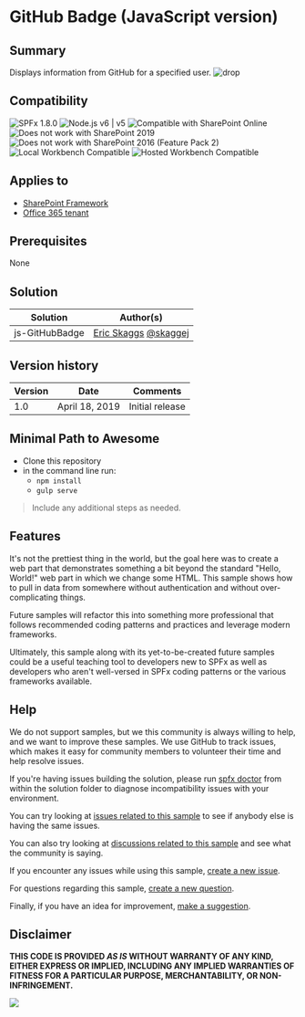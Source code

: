 # GitHub Badge (JavaScript version)

## Summary
Displays information from GitHub for a specified user.
![drop](./assets/1.png)


## Compatibility

![SPFx 1.8.0](https://img.shields.io/badge/SPFx-1.8.0-green.svg)
![Node.js v6 | v5](https://img.shields.io/badge/Node.js-v6%20%7C%20v5-green.svg) 
![Compatible with SharePoint Online](https://img.shields.io/badge/SharePoint%20Online-Compatible-green.svg)
![Does not work with SharePoint 2019](https://img.shields.io/badge/SharePoint%20Server%202019-Incompatible-red.svg "SharePoint Server 2019 requires SPFx 1.4.1 or lower")
![Does not work with SharePoint 2016 (Feature Pack 2)](https://img.shields.io/badge/SharePoint%20Server%202016%20(Feature%20Pack%202)-Incompatible-red.svg "SharePoint Server 2016 Feature Pack 2 requires SPFx 1.1")
![Local Workbench Compatible](https://img.shields.io/badge/Local%20Workbench-Compatible-green.svg)
![Hosted Workbench Compatible](https://img.shields.io/badge/Hosted%20Workbench-Compatible-green.svg)

## Applies to

* [SharePoint Framework](https://docs.microsoft.com/sharepoint/dev/spfx/sharepoint-framework-overview)
* [Office 365 tenant](https://docs.microsoft.com/sharepoint/dev/spfx/set-up-your-development-environment)


## Prerequisites
 
None

## Solution

Solution|Author(s)
--------|---------
js-GitHubBadge | [Eric Skaggs](https://github.com/skaggej) [@skaggej](https://www.twitter.com/skaggej)

## Version history

Version|Date|Comments
-------|----|--------
1.0 | April 18, 2019 | Initial release

## Minimal Path to Awesome

- Clone this repository
- in the command line run:
  - `npm install`
  - `gulp serve`

> Include any additional steps as needed.

## Features
It's not the prettiest thing in the world, but the goal here was to create a web part that demonstrates something a bit beyond the standard "Hello, World!" web part in which we change some HTML. This sample shows how to pull in data from somewhere without authentication and without over-complicating things.

Future samples will refactor this into something more professional that follows recommended coding patterns and practices and leverage modern frameworks.

Ultimately, this sample along with its yet-to-be-created future samples could be a useful teaching tool to developers new to SPFx as well as developers who aren't well-versed in SPFx coding patterns or the various frameworks available.


## Help

We do not support samples, but we this community is always willing to help, and we want to improve these samples. We use GitHub to track issues, which makes it easy for  community members to volunteer their time and help resolve issues.

If you're having issues building the solution, please run [spfx doctor](https://pnp.github.io/cli-microsoft365/cmd/spfx/spfx-doctor/) from within the solution folder to diagnose incompatibility issues with your environment.

You can try looking at [issues related to this sample](https://github.com/pnp/sp-dev-fx-webparts/issues?q=label%3Ajs-gitHubBadge) to see if anybody else is having the same issues.

You can also try looking at [discussions related to this sample](https://github.com/pnp/sp-dev-fx-webparts/discussions?discussions_q=label%3Ajs-gitHubBadge) and see what the community is saying.

If you encounter any issues while using this sample, [create a new issue](https://github.com/pnp/sp-dev-fx-webparts/issues/new?assignees=&labels=Needs%3A+Triage+%3Amag%3A%2Ctype%3Abug-suspected%2Csample%3A%20js-gitHubBadge&template=bug-report.yml&sample=js-gitHubBadge&authors=@skaggej&title=js-gitHubBadge%20-%20).

For questions regarding this sample, [create a new question](https://github.com/pnp/sp-dev-fx-webparts/issues/new?assignees=&labels=Needs%3A+Triage+%3Amag%3A%2Ctype%3Aquestion%2Csample%3A%20js-gitHubBadge&template=question.yml&sample=js-gitHubBadge&authors=@skaggej&title=js-gitHubBadge%20-%20).

Finally, if you have an idea for improvement, [make a suggestion](https://github.com/pnp/sp-dev-fx-webparts/issues/new?assignees=&labels=Needs%3A+Triage+%3Amag%3A%2Ctype%3Aenhancement%2Csample%3A%20js-gitHubBadge&template=question.yml&sample=js-gitHubBadge&authors=@skaggej&title=js-gitHubBadge%20-%20).

## Disclaimer

**THIS CODE IS PROVIDED *AS IS* WITHOUT WARRANTY OF ANY KIND, EITHER EXPRESS OR IMPLIED, INCLUDING ANY IMPLIED WARRANTIES OF FITNESS FOR A PARTICULAR PURPOSE, MERCHANTABILITY, OR NON-INFRINGEMENT.**


<img src="https://telemetry.sharepointpnp.com/sp-dev-fx-webparts/samples/js-gitHubBadge" />
